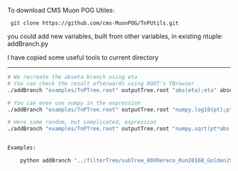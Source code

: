 
To download CMS Muon POG Utiles:

     git clone https://github.com/cms-MuonPOG/TnPUtils.git

you could add new variables, built from other variables, in existing ntuple: addBranch.py

I have copied some useful tools to current directory

------


```bash
# We recreate the abseta branch using eta
# You can check the result afterwards using ROOT's TBrowser
./addBranch "examples/TnPTree.root" outputTree.root "abs(eta);eta" absetaNew

# You can even use numpy in the expression
./addBranch "examples/TnPTree.root" outputTree.root "numpy.log10(pt);pt" ptLog10

# Here some random, but complicated, expression
./addBranch "examples/TnPTree.root" outputTree.root "numpy.sqrt(pt*abs(eta))**3;pt;eta" randomVar


Examples:

    python addBranch "../filterTree/subTree_80XRereco_Run2016B_GoldenJSON_Run276098to276384.root" "output.root" "abs(tag_phi - phi) if abs(tag_phi - phi) < 3.1415926535 else 2*3.1415926535 - abs(tag_phi - phi);tag_eta;eta;phi;tag_phi" "pair_dPhi"



